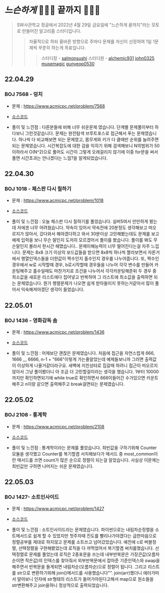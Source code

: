 # _느슨하게_ 🚶🏻‍♂️ 끝까지 🏃🏻‍♂️
> SW사관학교 정글에서 2022년 4월 29일 금요일에 "느슨하게 끝까지"라는 모토로 만들어진 알고리즘 스터디입니다.
>>자율적으로 하되 올바른 방향으로 주마다 문제를 자신이 선정하여 1일 1문제씩 꾸준히 하는게 목표입니다. 
>>>스터디장 - [salmonsushi](https://www.acmicpc.net/user/salmonsushi)
>>>스터디원 - [alchemic931](https://www.acmicpc.net/user/alchemic931) [john0325](https://www.acmicpc.net/user/john0325) [musemagic](https://www.acmicpc.net/user/musemagic) [gunyeop0530](https://www.acmicpc.net/user/gunyeop0530)

## 22.04.29

### BOJ 7568 - 덩치
- 문제 : https://www.acmicpc.net/problem/7568

- [소스코드](https://github.com/yeopto/Algorithm/blob/master/algorithm-study/7568-%EB%8D%A9%EC%B9%98.py)

-  풀이 및 느낀점 : 다른분들에 비해 너무 쉬운문제 였습니다. 단계별 문제풀이부터 하다보니 그런것같습니다. 문제는 완전탐색 브루트포스로 접근해서 푸는 문제였습니다. 하나씩 다 비교해보면 되는 문제였고, 몸무게와 키가 다 클때만 순위를 늘려주면 되는 문제였습니다. 시간복잡도에 대한 감을 익히기 위해 검색해보니 N의범위가 50이하라서 O(N^2)으로 풀어도 시간이 그렇게 오래걸리지 않기에 이중 for문을 써서 풀면 시간초과는 안나겠다는 느낌?을 알게되었습니다.

## 22.04.30

### BOJ 1018 - 체스판 다시 칠하기
- 문제 : https://www.acmicpc.net/problem/1018

- [소스코드](https://github.com/yeopto/Algorithm/blob/master/algorithm-study/1018-%EC%B2%B4%EC%8A%A4%ED%8C%90%20%EB%8B%A4%EC%8B%9C%20%EC%B9%A0%ED%95%98%EA%B8%B0.py)

-  풀이 및 느낀점 : 오늘 체스판 다시 칠하기를 풀었습니다. 실버5여서 만만하게 봤는데 저에겐 너무 어려웠습니다. 약속이 있어서 약속전에 20분정도 생각해보고 떠오르지가 않아서, 갔다와서 해야겠다하고 와서 30분이상 고민해봤는데도 문제를 보고 예제 입력을 보니 무슨 말인지 도저히 모르겠어서 풀이를 봤습니다. 풀이를 봐도 무슨말인지 몰라서 한시간 헤맸습니다.. 문제이해능력이 너무 떨어진다는걸 자주 느낍니다. 문제는 8x8 크기 이상의 보드값들을 받으면 8x8씩 하나씩 짤라보면서 자른거에서 행열인덱스들을 더한값이 짝수인지 홀수인지 경우를 나누어줍니다. 또, 짝수인 경우에서 w로 시작할때 경우, b로시작할때 경우들을 나누어 각각 변수를 만들어 카운팅해주고 홀수일때도 마찬가지로 조건을 나누어서 각각카운팅해준뒤 두 경우 중 최소값을 새로운 리스트에다 집어넣고 반복하여 그 리스트에 최소값을 출력하면 되는 문제였습니다. 뭔가 행렬문제가 나오면 쉽게 받아들이지 못하는거같아서 많이 풀어서 익숙해져야겠단 생각이 들었습니다.

## 22.05.01

### BOJ 1436 - 영화감독 숌
- 문제 : https://www.acmicpc.net/problem/1436

- [소스코드](https://github.com/yeopto/Algorithm/blob/master/algorithm-study/1436-%EC%98%81%ED%99%94%EA%B0%90%EB%8F%85%20%EC%88%8C.py) 

-  풀이 및 느낀점 : 어제보단 괜찮은 문제였습니다. 처음에 접근을 자연스럽게 666, 1666 ,,, 6666, n-1 + "666"이렇게 가는줄알았는데 예제들보니까 그러면 출력값이 이상하게 나올거같더라구요. 새벽에 지친상탸로 집갈때 하려니 접근이 떠오르지않아서 그냥 풀이봤더니 아 조금 더 고민할걸이라는 생각을 했습니다. 1부터 10000까지만 확인하면되기에 while true로 확인하면서 666이들어간 수가있으면 카운트해주고 n이랑 같으면 출력해주고 break걸면되는 문제였습니다. 

## 22.05.02

### BOJ 2108 - 통계학
- 문제 : https://www.acmicpc.net/problem/2108

- [소스코드](https://github.com/yeopto/Algorithm/blob/master/algorithm-study/2108-%ED%86%B5%EA%B3%84%ED%95%99.py)

- 풀이 및 느낀점 : 통계학이라는 문제를 풀었습니다. 최빈값을 구하기위해 Counter 모듈을 생각했고 Counter를 복기할겸 서치해보다가 메서드 중 most_common이란 메서드를 쓰면 count가 많은 순으로 정렬이 되는걸 알았습니다. 사실상 이문제는 최빈값만 구하면 나머지는 쉬운 문제였습니다.

## 22.05.03

### BOJ 1427- 소트인사이드
- 문제 : https://www.acmicpc.net/problem/1427

- [소스코드](https://github.com/yeopto/Algorithm/blob/master/algorithm-study/1427-%EC%86%8C%ED%8A%B8%EC%9D%B8%EC%82%AC%EC%9D%B4%EB%93%9C.py)

- 풀이 및 느낀점 : 소트인사이드라는 문제였습니다. 파이썬으로는 내림차순정렬을 소트메서드로 쉽게 할 수 있었지만 첫주차때 진도를 빨리나가야겠다는 급한마음으로 정렬공부를 제대로 하지않고 문제를 소트쓰고 넘어갔었습니다. 예전에 c로 버블정렬, 선택정렬을 구현해봤었는데 로직을 다 까먹었어서 복기할겸 써치를했습니다. 선택정렬로 문제를 풀었는데 로직은 2중포문을 쓰는데 내부반복문은 가장큰값(오름차순이면 작은값)의 인덱스를 찾아줘서 외부반복문에서 잡아준 기준인덱스와 swap을해주면서 반복문을 돌게되면 내림차순(오름차순)으로 정렬이 됩니다. 그리고 리스트를 str으로 변환하기위해 join()메서드를 사용했습니다"". join(arr)했더니 에러가떠서 알아보니 인자에 str형태의 리스트가 들어가야된다고해서 map으로 원소들을 str변환해주고 join을하니 정상적으로 출력되었습니다.